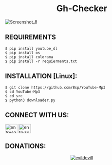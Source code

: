 <h1 align="center">Gh-Checker</h1>



![Screenshot_8](https://user-images.githubusercontent.com/88463490/169570028-85b36c51-e0a3-42b6-b058-88f33ac0d5d8.png)


## REQUIREMENTS

```
$ pip install youtube_dl
$ pip install os
$ pip install colorama
$ pip install -r requierments.txt
```
## INSTALLATION [Linux]:
```
$ git clone https://github.com/8sp/YouTube-Mp3
$ cd YouTube-Mp3
$ cd src
$ python3 downloader.py
```
## CONNECT WITH US:

<a href="https://instagram.com/entrysquad" target="blank"><img align="center" src="https://raw.githubusercontent.com/rahuldkjain/github-profile-readme-generator/master/src/images/icons/Social/instagram.svg" alt="entrysquad" height="30" width="40" /></a>
<a href="https://t.me/overexcited" target="blank"><img align="center" src="https://upload.wikimedia.org/wikipedia/commons/8/82/Telegram_logo.svg" alt="entrysquad" height="30" width="40" /></a></a>
## DONATIONS:

<p align="center">
<a href="https://www.paypal.me/donate2null"><img title="evildevill" src="https://camo.githubusercontent.com/ae8af018f80649f3d379eb23dbf59acceaffa24e/68747470733a2f2f6c69626572617061792e636f6d2f6173736574732f776964676574732f646f6e6174652e737667"></a>
</p>


